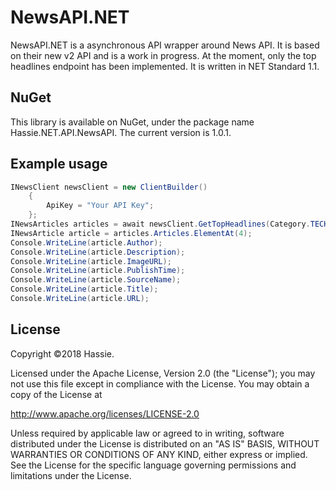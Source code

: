 NewsAPI.NET
===========
NewsAPI.NET is a asynchronous API wrapper around News API. It is based on their new v2 API and is a work in progress. At the moment, only the top headlines endpoint has been implemented.
It is written in NET Standard 1.1.

NuGet
-----
This library is available on NuGet, under the package name Hassie.NET.API.NewsAPI. The current version is 1.0.1.

Example usage
-------------
```cs
INewsClient newsClient = new ClientBuilder()
    {
        ApiKey = "Your API Key";
    };
INewsArticles articles = await newsClient.GetTopHeadlines(Category.TECHNOLOGY, Country.GB);
INewsArticle article = articles.Articles.ElementAt(4);
Console.WriteLine(article.Author);
Console.WriteLine(article.Description);
Console.WriteLine(article.ImageURL);
Console.WriteLine(article.PublishTime);
Console.WriteLine(article.SourceName);
Console.WriteLine(article.Title);
Console.WriteLine(article.URL);
```

License
-------
Copyright ©2018 Hassie.

Licensed under the Apache License, Version 2.0 (the "License");
you may not use this file except in compliance with the License.
You may obtain a copy of the License at

   http://www.apache.org/licenses/LICENSE-2.0

Unless required by applicable law or agreed to in writing, software
distributed under the License is distributed on an "AS IS" BASIS,
WITHOUT WARRANTIES OR CONDITIONS OF ANY KIND, either express or implied.
See the License for the specific language governing permissions and
limitations under the License.
